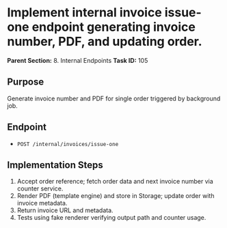# Implement internal invoice issue-one endpoint generating invoice number, PDF, and updating order.

**Parent Section:** 8. Internal Endpoints
**Task ID:** 105

## Purpose
Generate invoice number and PDF for single order triggered by background job.

## Endpoint
- `POST /internal/invoices/issue-one`

## Implementation Steps
1. Accept order reference; fetch order data and next invoice number via counter service.
2. Render PDF (template engine) and store in Storage; update order with invoice metadata.
3. Return invoice URL and metadata.
4. Tests using fake renderer verifying output path and counter usage.
